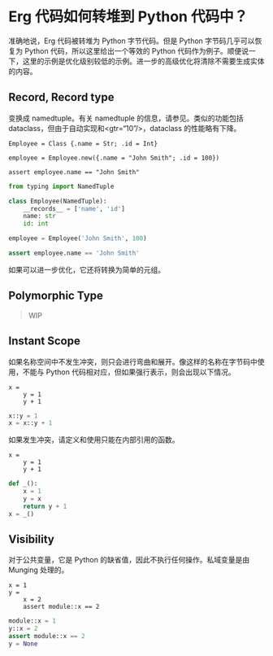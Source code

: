 # Erg 代码如何转堆到 Python 代码中？

准确地说，Erg 代码被转堆为 Python 字节代码。但是 Python 字节码几乎可以恢复为 Python 代码，所以这里给出一个等效的 Python 代码作为例子。顺便说一下，这里的示例是优化级别较低的示例。进一步的高级优化将清除不需要生成实体的内容。

## Record, Record type

变换成 namedtuple。有关 namedtuple 的信息，请参见。类似的功能包括 dataclass，但由于自动实现和<gtr=“10”/>，dataclass 的性能略有下降。


```erg
Employee = Class {.name = Str; .id = Int}

employee = Employee.new({.name = "John Smith"; .id = 100})

assert employee.name == "John Smith"
```


```python
from typing import NamedTuple

class Employee(NamedTuple):
    __records__ = ['name', 'id']
    name: str
    id: int

employee = Employee('John Smith', 100)

assert employee.name == 'John Smith'
```

如果可以进一步优化，它还将转换为简单的元组。

## Polymorphic Type

> WIP

## Instant Scope

如果名称空间中不发生冲突，则只会进行弯曲和展开。像这样的名称在字节码中使用，不能与 Python 代码相对应，但如果强行表示，则会出现以下情况。


```erg
x =
    y = 1
    y + 1
```


```python
x::y = 1
x = x::y + 1
```

如果发生冲突，请定义和使用只能在内部引用的函数。


```erg
x =
    y = 1
    y + 1
```


```python
def _():
    x = 1
    y = x
    return y + 1
x = _()
```

## Visibility

对于公共变量，它是 Python 的缺省值，因此不执行任何操作。私域变量是由 Munging 处理的。


```erg
x = 1
y =
    x = 2
    assert module::x == 2
```


```python
module::x = 1
y::x = 2
assert module::x == 2
y = None
```
